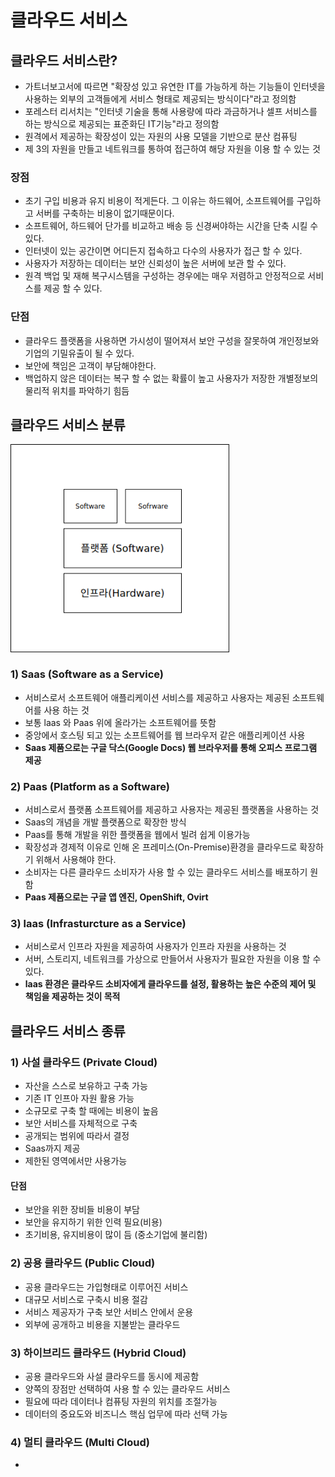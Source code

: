 # 클라우드 서비스
## 클라우드 서비스란?
 + 가트너보고서에 따르면 "확장성 있고 유연한 IT를 가능하게 하는 기능들이 인터넷을 사용하는 외부의 고객들에게 서비스 형태로 제공되는 방식이다"라고 정의함
 + 포레스터 리서치는 "인터넷 기술을 통해 사용량에 따라 과금하거나 셀프 서비스를 하는 방식으로 제공되는 표준화딘 IT기능"라고 정의함
 + 원격에서 제공하는 확장성이 있는 자원의 사용 모델을 기반으로 분산 컴퓨팅
 + 제 3의 자원을 만들고 네트워크를 통하여 접근하여 해당 자원을 이용 할 수 있는 것

### 장점
 + 초기 구입 비용과 유지 비용이 적게든다. 그 이유는 하드웨어, 소프트웨어를 구입하고 서버를 구축하는 비용이 없기때문이다.
 + 소프트웨어, 하드웨어 단가를 비교하고 배송 등 신경써야하는 시간을 단축 시킬 수 있다.
 + 인터넷이 있는 공간이면 어디든지 접속하고 다수의 사용자가 접근 할 수 있다.
 + 사용자가 저장하는 데이터는 보안 신뢰성이 높은 서버에 보관 할 수 있다.
 + 원격 백업 및 재해 복구시스템을 구성하는 경우에는 매우 저렴하고 안정적으로 서비스를 제공 할 수 있다.
 
### 단점
 + 클라우드 플랫폼을 사용하면 가시성이 떨어져서 보안 구성을 잘못하여 개인정보와 기업의 기밀유출이 될 수 있다.
 + 보안에 책임은 고객이 부담해야한다.
 + 백업하지 않은 데이터는 복구 할 수 없는 확률이 높고 사용자가 저장한 개별정보의 물리적 위치를 파악하기 힘듬
 
## 클라우드 서비스 분류
 
 <img src="https://github.com/hyunseungbin9408/CCCR_experience/blob/master/png/Cloud_Service.png" alt="drawing" width="350"/>
 
 ### 1) Saas (Software as a Service)
  + 서비스로서 소프트웨어 애플리케이션 서비스를 제공하고 사용자는 제공된 소프트웨어를 사용 하는 것
  + 보통 laas 와 Paas 위에 올라가는 소프트웨어를 뜻함
  + 중앙에서 호스팅 되고 있는 소프트웨어를 웹 브라우저 같은 애플리케이션 사용
  + **Saas 제품으로는 구글 닥스(Google Docs) 웹 브라우저를 통해 오피스 프로그램 제공**
  
 ### 2) Paas (Platform as a Software)
  + 서비스로서 플랫폼 소프트웨어를 제공하고 사용자는 제공된 플랫폼을 사용하는 것
  + Saas의 개념을 개발 플랫폼으로 확장한 방식
  + Paas를 통해 개발을 위한 플랫폼을 웹에서 빌려 쉽게 이용가능
  + 확장성과 경제적 이유로 인해 온 프레미스(On-Premise)환경을 클라우드로 확장하기 위해서 사용해야 한다.
  + 소비자는 다른 클라우드 소비자가 사용 할 수 있는 클라우드 서비스를 배포하기 원함
  + **Paas 제품으로는 구글 앱 엔진, OpenShift, Ovirt**
  
 ### 3) laas (Infrasturcture as a Service)
  + 서비스로서 인프라 자원을 제공하여 사용자가 인프라 자원을 사용하는 것
  + 서버, 스토리지, 네트워크를 가상으로 만들어서 사용자가 필요한 자원을 이용 할 수 있다.
  + **laas 환경은 클라우드 소비자에게 클라우드를 설정, 활용하는 높은 수준의 제어 및 책임을 제공하는 것이 목적**
  
 ## 클라우드 서비스 종류
  ### 1) 사설 클라우드 (Private Cloud)
   + 자산을 스스로 보유하고 구축 가능
   + 기존 IT 인프아 자원 활용 가능
   + 소규모로 구축 할 때에는 비용이 높음
   + 보안 서비스를 자체적으로 구축
   + 공개되는 범위에 따라서 결정
   + Saas까지 제공
   + 제한된 영역에서만 사용가능
   #### 단점
   + 보안을 위한 장비들 비용이 부담
   + 보안을 유지하기 위한 인력 필요(비용)
   + 초기비용, 유지비용이 많이 듬 (중소기업에 불리함)
  
  ### 2) 공용 클라우드 (Public Cloud)
   + 공용 클라우드는 가입형태로 이루어진 서비스
   + 대규모 서비스로 구축시 비용 절감
   + 서비스 제공자가 구축 보안 서비스 안에서 운용
   + 외부에 공개하고 비용을 지불받는 클라우드
   
  ### 3) 하이브리드 클라우드 (Hybrid Cloud)
   + 공용 클라우드와 사설 클라우드를 동시에 제공함
   + 양쪽의 장점만 선택하여 사용 할 수 있는 클라우드 서비스
   + 필요에 따라 데이터나 컴퓨팅 자원의 위치를 조절가능
   + 데이터의 중요도와 비즈니스 핵심 업무에 따라 선택 가능
   
  ### 4) 멀티 클라우드 (Multi Cloud)
   +
   
